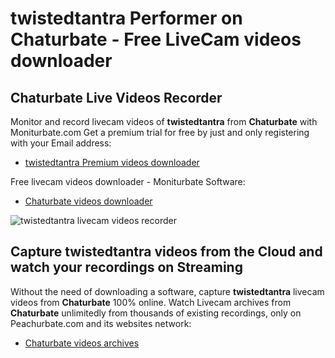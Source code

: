 # twistedtantra Performer on Chaturbate - Free LiveCam videos downloader

## Chaturbate Live Videos Recorder

Monitor and record livecam videos of **twistedtantra** from **Chaturbate** with Moniturbate.com
Get a premium trial for free by just and only registering with your Email address:
* [twistedtantra Premium videos downloader](https://moniturbate.com/request-demo-licence-key.html)

Free livecam videos downloader - Moniturbate Software:
* [Chaturbate videos downloader](https://moniturbate.com/moniturbate-download-software.html)

![twistedtantra livecam videos recorder](https://peachurnet.com/templates/moniturbate-software.png)


## Capture twistedtantra videos from the Cloud and watch your recordings on Streaming

Without the need of downloading a software, capture **twistedtantra** livecam videos from **Chaturbate** 100% online.
Watch Livecam archives from **Chaturbate** unlimitedly from thousands of existing recordings, only on Peachurbate.com and its websites network:
* [Chaturbate videos archives](https://peachurnet.com/)